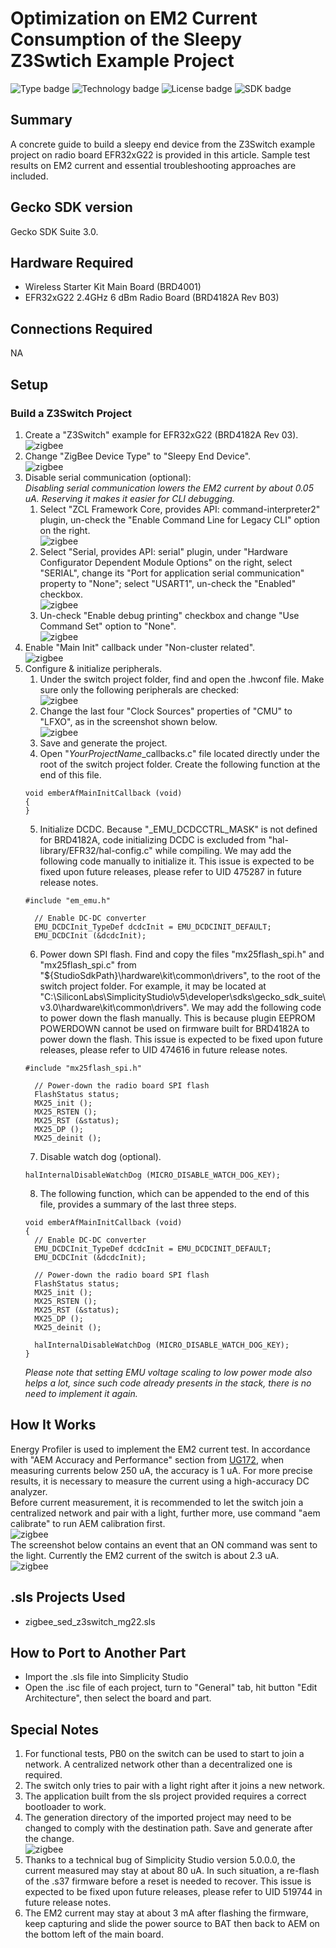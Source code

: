 # Optimization on EM2 Current Consumption of the Sleepy Z3Swtich Example Project #
![Type badge](https://img.shields.io/badge/Type-Virtual%20application-green)
![Technology badge](https://img.shields.io/badge/Technology-Zigbee-green)
![License badge](https://img.shields.io/badge/License-Zlib-green)
![SDK badge](https://img.shields.io/badge/SDK-v3.0.0-green)

## Summary ##

A concrete guide to build a sleepy end device from the Z3Switch example project on radio board EFR32xG22 is provided in this article. Sample test results on EM2 current and essential troubleshooting approaches are included.  

## Gecko SDK version ##

Gecko SDK Suite 3.0.

## Hardware Required ##

* Wireless Starter Kit Main Board (BRD4001)
* EFR32xG22 2.4GHz 6 dBm Radio Board (BRD4182A Rev B03)

## Connections Required ##

NA

## Setup ##

### Build a Z3Switch Project  
1. Create a "Z3Switch" example for EFR32xG22 (BRD4182A Rev 03).  
![zigbee](doc/create_z3switch_project.png)  
2. Change "ZigBee Device Type" to "Sleepy End Device".  
![zigbee](doc/change_z3switch_device_type.png)  
3. Disable serial communication (optional):  
    *Disabling serial communication lowers the EM2 current by about 0.05 uA. Reserving it makes it easier for CLI debugging.*  
    1. Select "ZCL Framework Core, provides API: command-interpreter2" plugin, un-check the "Enable Command Line for Legacy CLI" option on the right.  
    ![zigbee](doc/disable_z3switch_cli.png)  
    2. Select "Serial, provides API: serial" plugin, under "Hardware Configurator Dependent Module Options" on the right, select "SERIAL", change its "Port for application serial communication" property to "None"; select "USART1", un-check the "Enabled" checkbox.  
    ![zigbee](doc/change_z3switch_serial_settings.png)  
    3. Un-check "Enable debug printing" checkbox and change "Use Command Set" option to "None".  
    ![zigbee](doc/disable_z3switch_debug_printing.png)  
4. Enable "Main Init" callback under "Non-cluster related".  
![zigbee](doc/enable_z3switch_maininit_callback.png)  
5. Configure & initialize peripherals.  
    1. Under the switch project folder, find and open the .hwconf file. Make sure only the following peripherals are checked:  
    ![zigbee](doc/adjust_z3switch_peripherals.png)  
    2. Change the last four "Clock Sources" properties of "CMU" to "LFXO", as in the screenshot shown below.  
    ![zigbee](doc/adjust_z3switch_cmu_clock_sources.png)  
    3. Save and generate the project.  
    4. Open "*YourProjectName*_callbacks.c" file located directly under the root of the switch project folder. Create the following function at the end of this file.  
    ```
    void emberAfMainInitCallback (void)
    {
    }
    ```
    5. Initialize DCDC. Because "_EMU_DCDCCTRL_MASK" is not defined for BRD4182A, code initializing DCDC is excluded from "hal-library/EFR32/hal-config.c" while compiling. We may add the following code manually to initialize it. This issue is expected to be fixed upon future releases, please refer to UID 475287 in future release notes.  
    ```
    #include "em_emu.h"
    ```
    ```
      // Enable DC-DC converter
      EMU_DCDCInit_TypeDef dcdcInit = EMU_DCDCINIT_DEFAULT;
      EMU_DCDCInit (&dcdcInit);
    ```
    6. Power down SPI flash. Find and copy the files "mx25flash_spi.h" and "mx25flash_spi.c" from "${StudioSdkPath}\hardware\kit\common\drivers", to the root of the switch project folder. For example, it may be located at "C:\SiliconLabs\SimplicityStudio\v5\developer\sdks\gecko_sdk_suite\v3.0\hardware\kit\common\drivers". We may add the following code to power down the flash manually. This is because plugin EEPROM POWERDOWN cannot be used on firmware built for BRD4182A to power down the flash. This issue is expected to be fixed upon future releases, please refer to UID 474616 in future release notes.  
    ```
    #include "mx25flash_spi.h"
    ```
    ```
      // Power-down the radio board SPI flash
      FlashStatus status;
      MX25_init ();
      MX25_RSTEN ();
      MX25_RST (&status);
      MX25_DP ();
      MX25_deinit ();
    ```
    7. Disable watch dog (optional).  
    ```
    halInternalDisableWatchDog (MICRO_DISABLE_WATCH_DOG_KEY);
    ```
    8. The following function, which can be appended to the end of this file, provides a summary of the last three steps.  
    ```
    void emberAfMainInitCallback (void)
    {
      // Enable DC-DC converter
      EMU_DCDCInit_TypeDef dcdcInit = EMU_DCDCINIT_DEFAULT;
      EMU_DCDCInit (&dcdcInit);

      // Power-down the radio board SPI flash
      FlashStatus status;
      MX25_init ();
      MX25_RSTEN ();
      MX25_RST (&status);
      MX25_DP ();
      MX25_deinit ();

      halInternalDisableWatchDog (MICRO_DISABLE_WATCH_DOG_KEY);
    }
    ```
    *Please note that setting EMU voltage scaling to low power mode also helps a lot, since such code already presents in the stack, there is no need to implement it again.*  

## How It Works ##

Energy Profiler is used to implement the EM2 current test. In accordance with "AEM Accuracy and Performance" section from [UG172](https://www.silabs.com/documents/public/user-guides/ug172-brd4320a-user-guide.pdf), when measuring currents below 250 uA, the accuracy is 1 uA. For more precise results, it is necessary to measure the current using a high-accuracy DC analyzer.  
Before current measurement, it is recommended to let the switch join a centralized network and pair with a light, further more, use command "aem calibrate" to run AEM calibration first.  
![zigbee](doc/aem_calibrate.png)  
The screenshot below contains an event that an ON command was sent to the light. Currently the EM2 current of the switch is about 2.3 uA.  
![zigbee](doc/test_result_z3switch_saved.png)  

## .sls Projects Used ##

* zigbee_sed_z3switch_mg22.sls

## How to Port to Another Part ##

* Import the .sls file into Simplicity Studio
* Open the .isc file of each project, turn to "General" tab, hit button "Edit Architecture", then select the board and part.

## Special Notes ##

1. For functional tests, PB0 on the switch can be used to start to join a network. A centralized network other than a decentralized one is required.
2. The switch only tries to pair with a light right after it joins a new network.
3. The application built from the sls project provided requires a correct bootloader to work.
4. The generation directory of the imported project may need to be changed to comply with the destination path. Save and generate after the change.  
![zigbee](doc/change_generation_directory.png)  
1. Thanks to a technical bug of Simplicity Studio version 5.0.0.0, the current measured may stay at about 80 uA. In such situation, a re-flash of the .s37 firmware before a reset is needed to recover. This issue is expected to be fixed upon future releases, please refer to UID 519744 in future release notes.  
2. The EM2 current may stay at about 3 mA after flashing the firmware, keep capturing and slide the power source to BAT then back to AEM on the bottom left of the main board.   
